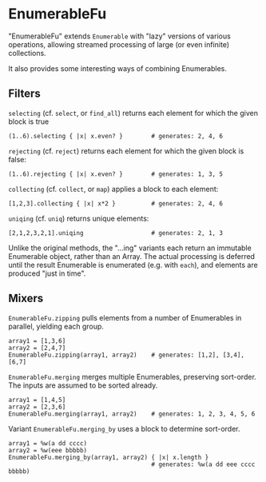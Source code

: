 EnumerableFu
============

"EnumerableFu" extends `Enumerable` with "lazy" versions of various operations, 
allowing streamed processing of large (or even infinite) collections.

It also provides some interesting ways of combining Enumerables.

Filters
-------

`selecting` (cf. `select`, or `find_all`) returns each element for which the given block is true

    (1..6).selecting { |x| x.even? }        # generates: 2, 4, 6

`rejecting` (cf. `reject`) returns each element for which the given block is false:

    (1..6).rejecting { |x| x.even? }        # generates: 1, 3, 5

`collecting` (cf. `collect`, or `map`) applies a block to each element:

    [1,2,3].collecting { |x| x*2 }          # generates: 2, 4, 6

`uniqing` (cf. `uniq`) returns unique elements:

    [2,1,2,3,2,1].uniqing                   # generates: 2, 1, 3

Unlike the original methods, the "...ing" variants each return an immutable Enumerable object, rather than an Array.  The actual processing is deferred until the result Enumerable is enumerated (e.g. with `each`), and elements are produced "just in time".

Mixers
------

`EnumerableFu.zipping` pulls elements from a number of Enumerables in parallel, yielding each group.

    array1 = [1,3,6]
    array2 = [2,4,7]
    EnumerableFu.zipping(array1, array2)    # generates: [1,2], [3,4], [6,7]

`EnumerableFu.merging` merges multiple Enumerables, preserving sort-order.  The inputs are assumed to be sorted already.

    array1 = [1,4,5]
    array2 = [2,3,6]
    EnumerableFu.merging(array1, array2)    # generates: 1, 2, 3, 4, 5, 6

Variant `EnumerableFu.merging_by` uses a block to determine sort-order.

    array1 = %w(a dd cccc)
    array2 = %w(eee bbbbb)
    EnumerableFu.merging_by(array1, array2) { |x| x.length }
                                            # generates: %w(a dd eee cccc bbbbb)
